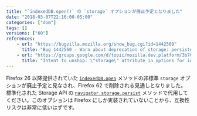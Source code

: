 ```yaml
---
title: "`indexedDB.open()` の `storage` オプションが廃止予定となりました"
date: "2018-03-07T22:16:00-05:00"
categories: ["dom"]
tags: []
versions: ["60"]
references:
    - url: "https://bugzilla.mozilla.org/show_bug.cgi?id=1442560"
      title: "Bug 1442560 - Warn about deprecation of storage: persistent"
    - url: "https://groups.google.com/d/topic/mozilla.dev.platform/3b700_oeAzo/discussion"
      title: "Intent to unship: \"storage\" attribute in options for indexedDB.open()"
---
```

Firefox 26 以降提供されていた [`indexedDB.open`](https://developer.mozilla.org/ja/docs/Web/API/IDBFactory/open) メソッドの非標準 `storage` オプションが廃止予定と見なされ、Firefox 62 で削除される見通しとなりました。標準化された Storage API の [`navigator.storage.persist`](https://developer.mozilla.org/ja/docs/Web/API/StorageManager/persist) メソッドで代用してください。このオプションは Firefox にしか実装されていないことから、互換性リスクは非常に低いはずです。
